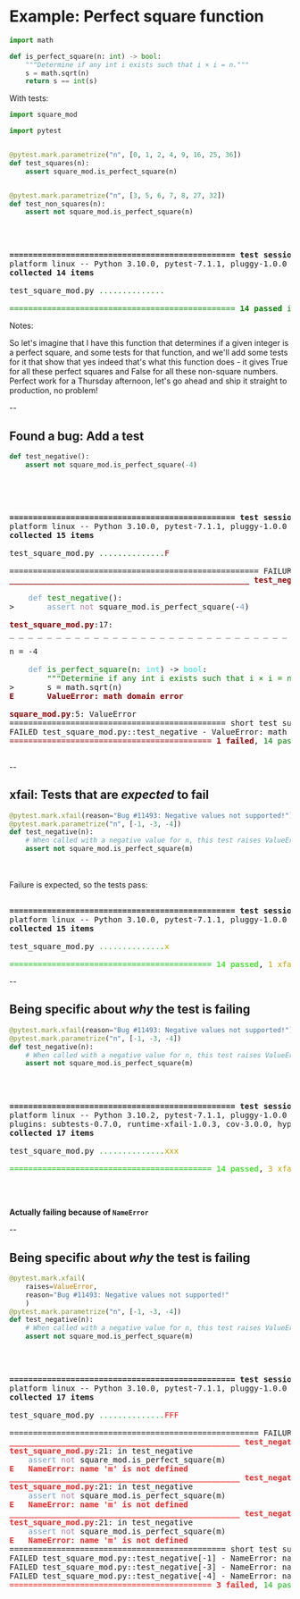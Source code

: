 # Example: Perfect square function

```python
import math

def is_perfect_square(n: int) -> bool:
    """Determine if any int i exists such that i × i = n."""
    s = math.sqrt(n)
    return s == int(s)
```

With tests:

```python
import square_mod

import pytest


@pytest.mark.parametrize("n", [0, 1, 2, 4, 9, 16, 25, 36])
def test_squares(n):
    assert square_mod.is_perfect_square(n)


@pytest.mark.parametrize("n", [3, 5, 6, 7, 8, 27, 32])
def test_non_squares(n):
    assert not square_mod.is_perfect_square(n)
```
<br/>

<pre>
<tt class="hljs">
<b>================================================ test session starts ================================================</b>
platform linux -- Python 3.10.0, pytest-7.1.1, pluggy-1.0.0
<b>collected 14 items                                                                                                  </b>

test_square_mod.py <font color="green">..............                                                                             [100%]</font>

<font color="green">================================================ </font><font color="green"><b>14 passed</b></font><font color="green"> in 0.02s =================================================</font>
</tt></pre>

Notes:

So let's imagine that I have this function that determines if a given integer is a perfect square, and some tests for that function, and we'll add some tests for it that show that yes indeed that's what this function does - it gives True for all these perfect squares and False for all these non-square numbers. Perfect work for a Thursday afternoon, let's go ahead and ship it straight to production, no problem!


--

## Found a bug: Add a test

```python
def test_negative():
    assert not square_mod.is_perfect_square(-4)
```
<br/><br/>

<pre>
<tt class="hljs">
<b>================================================ test session starts ================================================</b>
platform linux -- Python 3.10.0, pytest-7.1.1, pluggy-1.0.0
<b>collected 15 items                                                                                                  </b>

test_square_mod.py <font color="green">..............</font><font color="#8B0000">F                                                                            [100%]</font>

===================================================== FAILURES ======================================================
<font color="#8B0000"><b>___________________________________________________ test_negative ___________________________________________________</b></font>

    <font color="#729FCF">def</font> <font color="green">test_negative</font>():
&gt;       <font color="#729FCF">assert</font> <font color="#AD7FA8">not</font> square_mod.is_perfect_square(-<font color="#729FCF">4</font>)

<font color="#8B0000"><b>test_square_mod.py</b></font>:17:
_ _ _ _ _ _ _ _ _ _ _ _ _ _ _ _ _ _ _ _ _ _ _ _ _ _ _ _ _ _ _ _ _ _ _ _ _ _ _ _ _ _ _ _ _ _ _ _ _ _ _ _ _ _ _ _ _ _ _

n = -4

    <font color="#729FCF">def</font> <font color="green">is_perfect_square</font>(n: <font color="#34E2E2">int</font>) -&gt; <font color="#34E2E2">bool</font>:
        <font color="green">&quot;&quot;&quot;Determine if any int i exists such that i × i = n.&quot;&quot;&quot;</font>
&gt;       s = math.sqrt(n)
<font color="#8B0000"><b>E       ValueError: math domain error</b></font>

<font color="#8B0000"><b>square_mod.py</b></font>:5: ValueError
============================================== short test summary info ==============================================
FAILED test_square_mod.py::test_negative - ValueError: math domain error
<font color="#8B0000">=========================================== </font><font color="#8B0000"><b>1 failed</b></font>, <font color="green">14 passed</font><font color="#8B0000"> in 0.08s ============================================</font>
</tt>
</pre>

--

## xfail: Tests that are *expected* to fail


```python
@pytest.mark.xfail(reason="Bug #11493: Negative values not supported!")
@pytest.mark.parametrize("n", [-1, -3, -4])
def test_negative(n):
    # When called with a negative value for n, this test raises ValueError!
    assert not square_mod.is_perfect_square(m)
```

<br/><br/>
Failure is expected, so the tests pass:

<pre><tt class="hljs">
<b>================================================ test session starts ================================================</b>
platform linux -- Python 3.10.0, pytest-7.1.1, pluggy-1.0.0
<b>collected 15 items</b>

test_square_mod.py <font color="#10BA13">..............</font><font color="#C4A000">x</font><font color="#10BA13">                                                                          [100%]</font>

<font color="#10BA13">=========================================== </font><font color="#4BE234"><b>14 passed</b></font>, <font color="#C4A000">1 xfailed</font><font color="#10BA13"> in 0.03s ===========================================</font>
</tt></pre>

--

## Being specific about *why* the test is failing

```python
@pytest.mark.xfail(reason="Bug #11493: Negative values not supported!")
@pytest.mark.parametrize("n", [-1, -3, -4])
def test_negative(n):
    # When called with a negative value for n, this test raises ValueError!
    assert not square_mod.is_perfect_square(m)
```

<br/>

<pre>
<tt class="hljs">
<b>================================================ test session starts ================================================</b>
platform linux -- Python 3.10.2, pytest-7.1.1, pluggy-1.0.0
plugins: subtests-0.7.0, runtime-xfail-1.0.3, cov-3.0.0, hypothesis-6.39.4
<b>collected 17 items                                                                                                  </b>

test_square_mod.py <font color="#10BA13">..............</font><font color="#C4A000">xxx</font><font color="#10BA13">                                                                          [100%]</font>

<font color="#10BA13">=========================================== </font><font color="#4BE234"><b>14 passed</b></font>, <font color="#C4A000">3 xfailed</font><font color="#10BA13"> in 0.03s ===========================================</font>
</tt>
</pre>

<br/>

**Actually failing because of `NameError`** <!-- .element class="fragment" data-fragment-index="0" -->

--

## Being specific about *why* the test is failing

```python
@pytest.mark.xfail(
    raises=ValueError,
    reason="Bug #11493: Negative values not supported!"
    )
@pytest.mark.parametrize("n", [-1, -3, -4])
def test_negative(n):
    # When called with a negative value for n, this test raises ValueError!
    assert not square_mod.is_perfect_square(m)
```

<br/>

<pre><tt class="hljs">
<b>================================================ test session starts ================================================</b>
platform linux -- Python 3.10.0, pytest-7.1.1, pluggy-1.0.0
<b>collected 17 items                                                                                                  </b>

test_square_mod.py <font color="#10BA13">..............</font><font color="#F61010">FFF                                                                          [100%]</font>

===================================================== FAILURES ======================================================
<font color="#EF2929"><b>_________________________________________________ test_negative[-1] _________________________________________________</b></font>
<font color="#EF2929"><b>test_square_mod.py</b></font>:21: in test_negative
    <font color="#729FCF">assert</font> <font color="#AD7FA8">not</font> square_mod.is_perfect_square(m)
<font color="#EF2929"><b>E   NameError: name &apos;m&apos; is not defined</b></font>
<font color="#EF2929"><b>_________________________________________________ test_negative[-3] _________________________________________________</b></font>
<font color="#EF2929"><b>test_square_mod.py</b></font>:21: in test_negative
    <font color="#729FCF">assert</font> <font color="#AD7FA8">not</font> square_mod.is_perfect_square(m)
<font color="#EF2929"><b>E   NameError: name &apos;m&apos; is not defined</b></font>
<font color="#EF2929"><b>_________________________________________________ test_negative[-4] _________________________________________________</b></font>
<font color="#EF2929"><b>test_square_mod.py</b></font>:21: in test_negative
    <font color="#729FCF">assert</font> <font color="#AD7FA8">not</font> square_mod.is_perfect_square(m)
<font color="#EF2929"><b>E   NameError: name &apos;m&apos; is not defined</b></font>
============================================== short test summary info ==============================================
FAILED test_square_mod.py::test_negative[-1] - NameError: name &apos;m&apos; is not defined
FAILED test_square_mod.py::test_negative[-3] - NameError: name &apos;m&apos; is not defined
FAILED test_square_mod.py::test_negative[-4] - NameError: name &apos;m&apos; is not defined
<font color="#F61010">=========================================== </font><font color="#EF2929"><b>3 failed</b></font>, <font color="#10BA13">14 passed</font><font color="#F61010"> in 0.09s ============================================</font>
</tt></pre>
